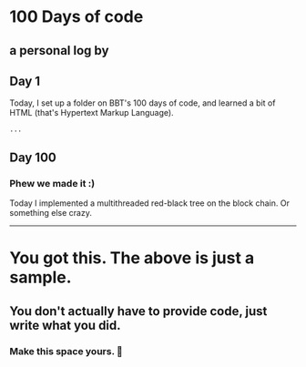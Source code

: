 # 100 Days of code
a personal log by <Your Name Here>
---

## Day 1

Today, I set up a folder on BBT's 100 days of code, and learned a bit of HTML
(that's Hypertext Markup Language).

`...`


## Day 100
### Phew we made it :)
Today I implemented a multithreaded red-black tree on the block chain.
Or something else crazy.

---

# You got this. The above is just a sample.
## You don't actually have to provide code, just write what you did.
### Make this space yours. :tada:
